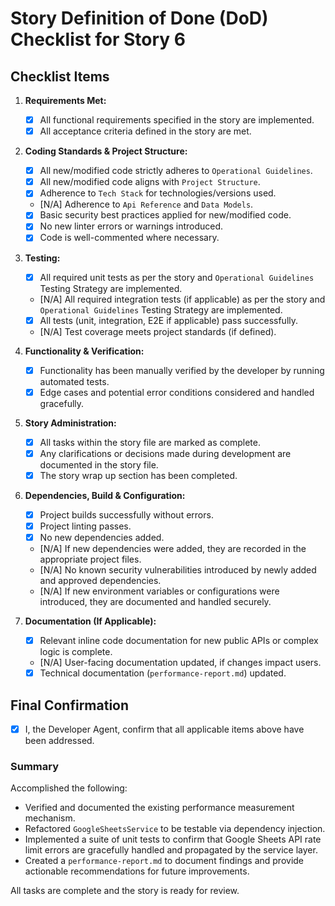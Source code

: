 # Story Definition of Done (DoD) Checklist for Story 6

## Checklist Items

1.  **Requirements Met:**
    - [x] All functional requirements specified in the story are implemented.
    - [x] All acceptance criteria defined in the story are met.

2.  **Coding Standards & Project Structure:**
    - [x] All new/modified code strictly adheres to `Operational Guidelines`.
    - [x] All new/modified code aligns with `Project Structure`.
    - [x] Adherence to `Tech Stack` for technologies/versions used.
    - [N/A] Adherence to `Api Reference` and `Data Models`.
    - [x] Basic security best practices applied for new/modified code.
    - [x] No new linter errors or warnings introduced.
    - [x] Code is well-commented where necessary.

3.  **Testing:**
    - [x] All required unit tests as per the story and `Operational Guidelines` Testing Strategy are implemented.
    - [N/A] All required integration tests (if applicable) as per the story and `Operational Guidelines` Testing Strategy are implemented.
    - [x] All tests (unit, integration, E2E if applicable) pass successfully.
    - [N/A] Test coverage meets project standards (if defined).

4.  **Functionality & Verification:**
    - [x] Functionality has been manually verified by the developer by running automated tests.
    - [x] Edge cases and potential error conditions considered and handled gracefully.

5.  **Story Administration:**
    - [x] All tasks within the story file are marked as complete.
    - [x] Any clarifications or decisions made during development are documented in the story file.
    - [x] The story wrap up section has been completed.

6.  **Dependencies, Build & Configuration:**
    - [x] Project builds successfully without errors.
    - [x] Project linting passes.
    - [x] No new dependencies added.
    - [N/A] If new dependencies were added, they are recorded in the appropriate project files.
    - [N/A] No known security vulnerabilities introduced by newly added and approved dependencies.
    - [N/A] If new environment variables or configurations were introduced, they are documented and handled securely.

7.  **Documentation (If Applicable):**
    - [x] Relevant inline code documentation for new public APIs or complex logic is complete.
    - [N/A] User-facing documentation updated, if changes impact users.
    - [x] Technical documentation (`performance-report.md`) updated.

## Final Confirmation

- [x] I, the Developer Agent, confirm that all applicable items above have been addressed.

### Summary

Accomplished the following:
- Verified and documented the existing performance measurement mechanism.
- Refactored `GoogleSheetsService` to be testable via dependency injection.
- Implemented a suite of unit tests to confirm that Google Sheets API rate limit errors are gracefully handled and propagated by the service layer.
- Created a `performance-report.md` to document findings and provide actionable recommendations for future improvements.

All tasks are complete and the story is ready for review.
